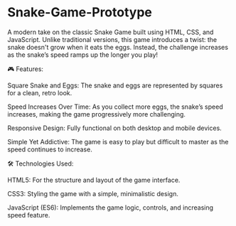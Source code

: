 # Snake-Game-Prototype
A modern take on the classic Snake Game built using HTML, CSS, and JavaScript. Unlike traditional versions, this game introduces a twist: the snake doesn't grow when it eats the eggs. Instead, the challenge increases as the snake’s speed ramps up the longer you play!

🎮 Features:

Square Snake and Eggs: The snake and eggs are represented by squares for a clean, retro look.

Speed Increases Over Time: As you collect more eggs, the snake’s speed increases, making the game progressively more challenging.

Responsive Design: Fully functional on both desktop and mobile devices.

Simple Yet Addictive: The game is easy to play but difficult to master as the speed continues to increase.


🛠 Technologies Used:

HTML5: For the structure and layout of the game interface.

CSS3: Styling the game with a simple, minimalistic design.

JavaScript (ES6): Implements the game logic, controls, and increasing speed feature.
